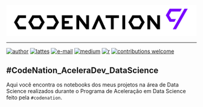 
<p align="center">
  <img src="/img/codenation_logo.png" >
</p>

---

[![author](https://img.shields.io/badge/autor-tsantunes-yellowgreen)](https://www.linkedin.com/in/tsantunes/)
[![lattes](https://img.shields.io/badge/lattes-tsantunes-lightgrey)](http://lattes.cnpq.br/4412029221635494)
[![e-mail](https://img.shields.io/badge/contact-e--mail-red)](tsantunes@gmail.com)
[![medium](https://img.shields.io/badge/blog-medium-success)](https://medium.com/@tsantunes)
[![r](https://img.shields.io/badge/r-R--4.0.0-informational)](https://cran.r-project.org/bin/windows/base/rtest.html)
[![contributions welcome](https://img.shields.io/badge/contributions-welcome-brightgreen.svg?style=flat)](https://github.com/tsantunes/CodeNation_AceleraDev_DataScience/issues)


<p align="center">

<h2> #CodeNation_AceleraDev_DataScience </h2>

</p>

Aqui você encontra os notebooks dos meus projetos na área de Data Science realizados durante o Programa de Aceleração em Data Science feito pela `#codenation`.





